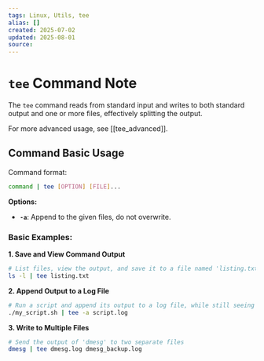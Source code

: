 ```yaml
---
tags: Linux, Utils, tee
alias: []
created: 2025-07-02
updated: 2025-08-01
source:
---
```


# `tee` Command Note

The `tee` command reads from standard input and writes to both standard output and one or more files, effectively splitting the output.

For more advanced usage, see [[tee_advanced]].

## Command Basic Usage

Command format:
```bash
command | tee [OPTION] [FILE]...
```

**Options:**
- **`-a`**: Append to the given files, do not overwrite.

### Basic Examples:

**1. Save and View Command Output**
```bash
# List files, view the output, and save it to a file named 'listing.txt'
ls -l | tee listing.txt
```

**2. Append Output to a Log File**
```bash
# Run a script and append its output to a log file, while still seeing it on screen
./my_script.sh | tee -a script.log
```

**3. Write to Multiple Files**
```bash
# Send the output of 'dmesg' to two separate files
dmesg | tee dmesg.log dmesg_backup.log
```
